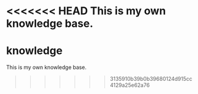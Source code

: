 <<<<<<< HEAD
This is my own knowledge base.
=======
# knowledge
This is my own knowledge base.
>>>>>>> 3135910b39b0b39680124d915cc4129a25e62a76
